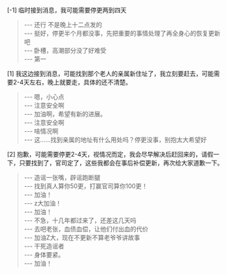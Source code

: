 
[-1] 临时接到消息，我可能需要停更两到四天
>--- 还行  不是晚上十二点发的<br>
>--- 挺好，停更半个月都没事，先把重要的事情处理了再全身心的恢复更新吧<br>
>--- 卧槽，高潮部分没了好难受<br>
>--- 第一<br>

[1] 我这边接到消息，可能找到那个老人的亲属新住址了，我立刻要赶去，可能需要2-4天左右，晚上就要走，具体的还不清楚。
>--- 嗯，小心点<br>
>--- 注意安全啊<br>
>--- 加油啊，希望有新的进展。<br>
>--- 注意安全啊<br>
>--- 啥情况啊<br>
>--- 这……找到亲属的地址有什么用处吗？停更没事，别抱太大希望好<br>

[2] 抱歉，可能需要停更2-4天，视情况而定，我会尽早解决后赶回来的，请假一下，只要找到了，官司定了，这些我都会在事后补偿更新，再次给大家道歉一下。
>--- 造谣一张嘴，辟谣跑断腿<br>
>--- 找到真人算你50更，打赢官司算你100更！<br>
>--- 加油！<br>
>--- z大加油！<br>
>--- 加油！<br>
>--- 不急，十几年都过来了，还差这几天吗<br>
>--- 去吧老张，血债血偿，让他们付出血的代价<br>
>--- 加油Z大，现在不更新不算老爷爷讲故事<br>
>--- 干死造谣者<br>
>--- 身体要紧。<br>
>--- 加油！<br>
